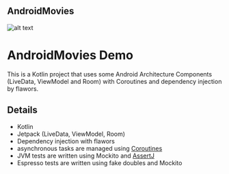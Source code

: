 ## AndroidMovies
![alt text](https://raw.githubusercontent.com/chrisbanes/cheesesquare/master/art/icon.png)

AndroidMovies Demo
===================================

This is a Kotlin project that uses some Android Architecture Components (LiveData, ViewModel and Room) 
with Coroutines and dependency injection by flawors.

## Details
* Kotlin
* Jetpack (LiveData, ViewModel, Room)
* Dependency injection with flawors
* asynchronous tasks are managed using [Coroutines](https://github.com/Kotlin/kotlinx.coroutines/blob/master/coroutines-guide.md) 
* JVM tests are written using Mockito and [AssertJ](http://joel-costigliola.github.io/assertj/)
* Espresso tests are written using fake doubles and Mockito
